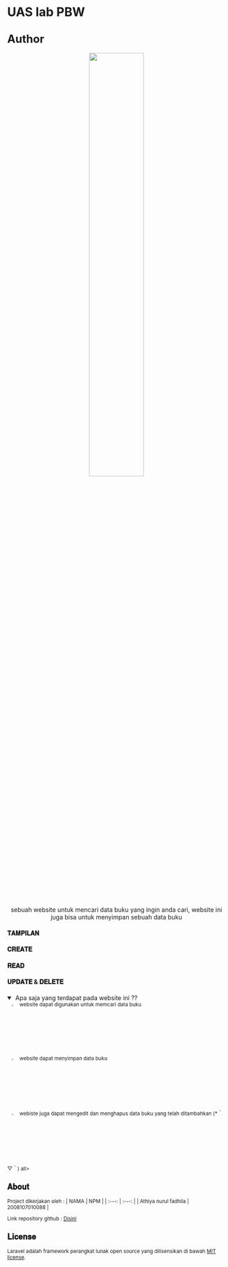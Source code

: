 # UAS lab PBW

## <b><big> Author </big></b>
<p align="center"><img width="50%" height="" src="Author/C:\xampp\htdocs\labPBW-UAS\Author/Author.png"/></p>
<p align="center"> sebuah website untuk mencari data buku yang ingin anda cari, website ini juga bisa untuk menyimpan sebuah data buku</p>
<h4>𝐓𝐀𝐌𝐏𝐈𝐋𝐀𝐍</h4>
<h4>𝐂𝐑𝐄𝐀𝐓𝐄</h4>
<h4>𝐑𝐄𝐀𝐃</h4>
<h4>𝐔𝐏𝐃𝐀𝐓𝐄 & 𝐃𝐄𝐋𝐄𝐓𝐄</h4>

<details open>

<summary>&nbsp;Apa saja yang terdapat pada website ini ??</summary>
<small>
&nbsp;&nbsp;&nbsp;<img width="3%" src= https://img.icons8.com/emoji/48/000000/-emoji-admission.png> website dapat digunakan untuk memcari data buku  </small>
<small><br>
&nbsp;&nbsp;&nbsp;<img width="3%" src= https://img.icons8.com/emoji/48/000000/pencil-emoji.png> website dapat menyimpan data buku</small></br>
<small>
&nbsp;&nbsp;&nbsp;<img width="3%" src= https://img.icons8.com/external-flat-vinzence-studio/64/000000/external-bin-file-folder-flat-vinzence-studio.png> webiste juga dapat mengedit dan menghapus data buku yang telah ditambahkan (*＾▽＾) all></br>


## 𝐀𝐛𝐨𝐮𝐭 
Project dikerjakan oleh :
|     NAMA  | NPM |
| :---: | :---: |
| Athiya nurul fadhila |  2008107010088 |

Link repository github :
<a href="https://github.com/Athiya29/labPBW-UAS" target="_blank"> Disini</a>

## 𝐋𝐢𝐜𝐞𝐧𝐬𝐞

Laravel adalah framework perangkat lunak open source yang dilisensikan di bawah [MIT license](https://opensource.org/licenses/MIT).
